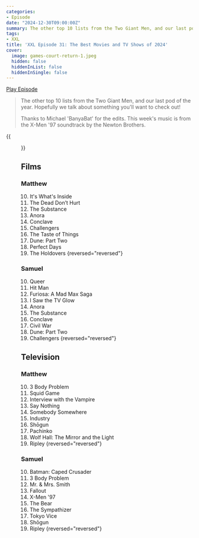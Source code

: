 ```yaml
---
categories:
- Episode
date: "2024-12-30T09:00:00Z"
summary: The other top 10 lists from the Two Giant Men, and our last pod of the year.
tags:
- XXL
title: 'XXL Episode 31: The Best Movies and TV Shows of 2024'
cover: 
  image: games-court-return-1.jpeg
  hidden: false
  hiddenInList: false
  hiddenInSingle: false
---
```


[Play Episode](https://www.patreon.com/posts/xxl-episode-31-118911931)
> The other top 10 lists from the Two Giant Men, and our last pod of the year. Hopefully we talk about something you'll want to check out!
>
> Thanks to Michael 'BanyaBat' for the edits. This week's music is from the X-Men '97 soundtrack by the Newton Brothers.

{{<figure 
    src="/assets/images/games-court-return-2.jpeg" 
    alt="Games Court Will Return">}}

## Films

### Matthew

10. It's What's Inside
9. The Dead Don’t Hurt
8. The Substance 
7. Anora
6. Conclave
5. Challengers
4. The Taste of Things
3. Dune: Part Two
2. Perfect Days 
1. The Holdovers
{reversed="reversed"}

### Samuel

10. Queer
9. Hit Man
8. Furiosa: A Mad Max Saga
7. I Saw the TV Glow
6. Anora
5. The Substance
4. Conclave
3. Civil War
2. Dune: Part Two
1. Challengers
{reversed="reversed"}

## Television

### Matthew

10. 3 Body Problem
9. Squid Game
8. Interview with the Vampire
7. Say Nothing
6. Somebody Somewhere
5. Industry
4. Shōgun
3. Pachinko
2. Wolf Hall: The Mirror and the Light
1. Ripley
{reversed="reversed"}

### Samuel

10. Batman: Caped Crusader
9. 3 Body Problem
8. Mr. & Mrs. Smith
7. Fallout
6. X-Men '97
5. The Bear
4. The Sympathizer
3. Tokyo Vice
2. Shōgun
1. Ripley
{reversed="reversed"}